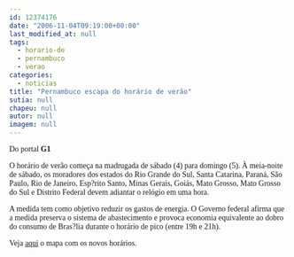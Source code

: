 ```yaml
---
id: 12374176
date: "2006-11-04T09:19:00+00:00"
last_modified_at: null
tags:
  - horario-de
  - pernambuco
  - verao
categories:
  - noticias
title: "Pernambuco escapa do horário de verão"
sutia: null
chapeu: null
autor: null
imagem: null
---
```

<p><P><FONT face=Verdana>Do portal <STRONG>G1</STRONG></FONT></P></p>
<p><P><FONT face=Verdana>O horário de verão começa na madrugada de sábado (4) para domingo (5). À meia-noite de sábado, os moradores dos estados do Rio Grande do Sul, Santa Catarina, Paraná, São Paulo, Rio de Janeiro, Esp?rito Santo, Minas Gerais, Goiás, Mato Grosso, Mato Grosso do Sul e Distrito Federal devem adiantar o relógio em uma hora.</FONT></P></p>
<p><P><FONT face=Verdana>A medida tem como objetivo reduzir os gastos de&nbsp;energia. O Governo federal afirma que a medida preserva o sistema de abastecimento e provoca economia equivalente ao dobro do consumo de Bras?lia durante o horário de pico (entre 19h e 21h). </FONT></P></p>
<p><P><FONT face=Verdana>Veja </FONT><A href=\"https://g1.globo.com/Noticias/0,,MTM1561-5598-1857,00.html\" target=_blank><FONT face=Verdana>aqui</FONT></A><FONT face=Verdana> o mapa com os novos horários.</FONT></P> </p>
